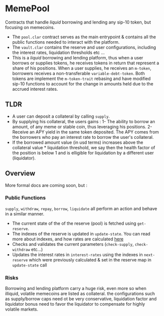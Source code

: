 # MemePool

Contracts that handle *liquid* borrowing and lending any sip-10 token, but focusing on memecoins.  
- The `pool.clar` contract serves as the main entrypoint & contains all the public functions needed to interact with the platform. 
- The `vault.clar` contains the reserve and user configurations, including the interest rates, liquidation thresholds etc ...
- This is a *liquid*  borrowing and lending platform, thus when a user borrows or supplies tokens, he receives tokens in return that represent a share of his positions. When a user supplies, he receives an `m-token`, borrowers receives a non-transferable `variable-debt-token`. Both tokens are implement the `m-token-trait` rebasing and have modified sip-10 functions to account for the change in amounts held due to the accrued interest rates.

## TLDR 
- A user can deposit a collateral by calling `supply`. 
- By supplying his collateral, the users gains : 
	1- The ability to borrow an amount, of any meme or stable coin, thus leveraging his positions.
	2- Receive an APY yield in the same token deposited. The APY comes from the borrowers who pay an interest rate to borrow the user's collateral.
- If the borrowed amount value (in usd terms) increases above the collateral value * liquidation threshold, we say then the health factor of the position is below 1 and is elligible for liquidation by a different user (liquidator).

## Overview

More formal docs are coming soon, but :

### Public Functions
`supply`, `withdraw`, `repay`, `borrow`, `liquidate` all perform an action and behave in a similar manner.
- The current state of the of the reserve (pool) is fetched using `get-reserve`.
- The indexes of the reserve is updated in `update-state`. You can read more about indexes, and how rates are calculated [here](https://medium.com/@kinaumov/back-to-the-basics-compound-aave-436a1887ad94)
- Checks and validates the current parameters (`check-supply`, `check-withdraw` etc...)
- Updates the interest rates in `interest-rates` using the indexes in `next-reserve` which were previously calculated & set in the reserve map in `update-state` call

### Risks

Borrowing and lending platform carry a huge risk, even more so when illiquid, volatile memecoins are listed as collateral. the configurations such as supply/borrow caps need ot be very conservative, liquidation factor and liquidator bonus need to favor the liquidator to compensate for highly volatile markets.